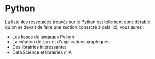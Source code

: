 # Python

La liste des ressources trouvés sur le Python est tellement considérable qu'on se devait de faire une section consacré à cela. 
Ici, vous aurez : 
- Les bases du langages Python 
- La création de jeux et d'applications graphiques 
- Des librairies intéressantes
- Data Science et librairies d'IA
